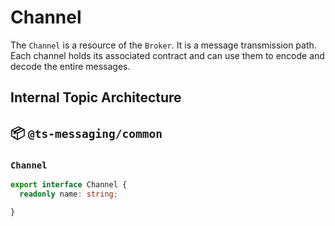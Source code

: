 # Channel

The `Channel` is a resource of the `Broker`. It is a message transmission path. Each channel holds its associated contract and can use them to encode and decode the entire messages.

## Internal Topic Architecture

## :package: `@ts-messaging/common`

### `Channel`
```ts
export interface Channel {
  readonly name: string;

}
```
